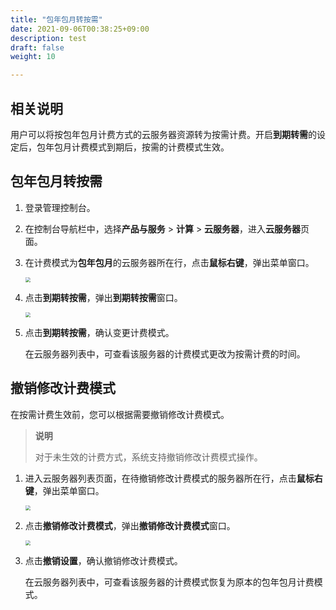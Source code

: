 ```yaml
---
title: "包年包月转按需"
date: 2021-09-06T00:38:25+09:00
description: test
draft: false
weight: 10

---
```


## 相关说明

用户可以将按包年包月计费方式的云服务器资源转为按需计费。开启**到期转需**的设定后，包年包月计费模式到期后，按需的计费模式生效。


## 包年包月转按需

1. 登录管理控制台。

2. 在控制台导航栏中，选择**产品与服务** > **计算** > **云服务器**，进入**云服务器**页面。

3. 在计费模式为**包年包月**的云服务器所在行，点击**鼠标右键**，弹出菜单窗口。

   <img src="/compute/vm/_images/vm_bill_change.png" style="zoom:50%;" />

3. 点击**到期转按需**，弹出**到期转按需**窗口。

   <img src="/compute/vm/_images/vm_bill_change_win.png" style="zoom:50%;" />

4. 点击**到期转按需**，确认变更计费模式。

   在云服务器列表中，可查看该服务器的计费模式更改为按需计费的时间。

## 撤销修改计费模式

在按需计费生效前，您可以根据需要撤销修改计费模式。

 > **说明**
 >
 > 对于未生效的计费方式，系统支持撤销修改计费模式操作。

1. 进入云服务器列表页面，在待撤销修改计费模式的服务器所在行，点击**鼠标右键**，弹出菜单窗口。

   <img src="/compute/vm/_images/vm_bill_cancel_change.png" style="zoom:50%;" />

2. 点击**撤销修改计费模式**，弹出**撤销修改计费模式**窗口。

   <img src="/compute/vm/_images/vm_bill_cancel_change_win.png" style="zoom:50%;" />
   
2. 点击**撤销设置**，确认撤销修改计费模式。

   在云服务器列表中，可查看该服务器的计费模式恢复为原本的包年包月计费模式。